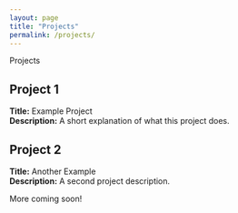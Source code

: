 ```yaml
---
layout: page
title: "Projects"
permalink: /projects/
---
```


<div class="page-title">Projects</div>
<div class="page-divider"></div>

## Project 1
**Title:** Example Project  
**Description:** A short explanation of what this project does.

## Project 2
**Title:** Another Example  
**Description:** A second project description.

More coming soon!

